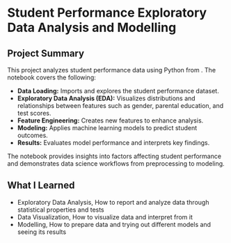# Student Performance Exploratory Data Analysis and Modelling

## Project Summary

This project analyzes student performance data using Python from . The notebook covers the following:

- **Data Loading:** Imports and explores the student performance dataset.
- **Exploratory Data Analysis (EDA):** Visualizes distributions and relationships between features such as gender, parental education, and test scores.
- **Feature Engineering:** Creates new features to enhance analysis.
- **Modeling:** Applies machine learning models to predict student outcomes.
- **Results:** Evaluates model performance and interprets key findings.

The notebook provides insights into factors affecting student performance and demonstrates data science workflows from preprocessing to modeling.

## What I Learned

- Exploratory Data Analysis, How to report and analyze data through statistical properties and tests
- Data Visualization, How to visualize data and interpret from it
- Modelling, How to prepare data and trying out different models and seeing its results